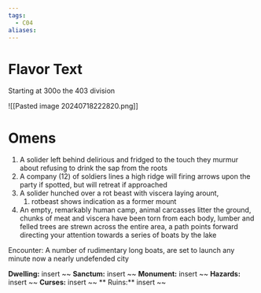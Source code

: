 ```yaml
---
tags:
  - C04
aliases:
---
```


 # Flavor Text
 Starting at 300o the 403 division 


![[Pasted image 20240718222820.png]]


 # Omens
 1. A solider left behind delirious and fridged to the touch they murmur about refusing to drink the sap from the roots  
 2. A company (12) of soldiers lines a high ridge will firing arrows upon the party if spotted, but will retreat if approached
 3. A solider hunched over a rot beast with viscera laying arount, 
	 1. rotbeast shows indication as a former mount
 4. An empty, remarkably human camp, animal carcasses litter the ground, chunks of meat and viscera have been torn from each body, lumber and felled trees are strewn across the entire area, a path points forward directing your attention towards a series of boats by the lake 


Encounter: 
A number of rudimentary long boats, are set to launch any minute now a nearly undefended city 

 




**Dwelling:** insert ~~  **Sanctum:** insert ~~ **Monument:** insert ~~ **Hazards:** insert ~~ **Curses:** insert ~~ ** Ruins:** insert ~~ 

 
 
 
